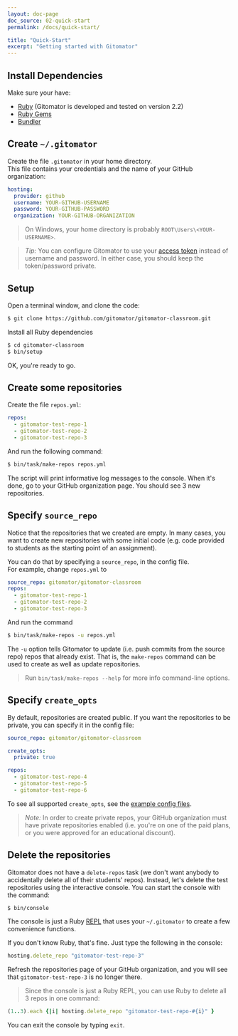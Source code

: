 ```yaml
---
layout: doc-page
doc_source: 02-quick-start
permalink: /docs/quick-start/

title: "Quick-Start"
excerpt: "Getting started with Gitomator"
---
```


## Install Dependencies

Make sure your have:

* [Ruby](https://www.ruby-lang.org/en/downloads/) (Gitomator is developed and tested on version 2.2)
* [Ruby Gems](https://rubygems.org/pages/download)
* [Bundler](http://bundler.io/)


## Create `~/.gitomator`

Create the file `.gitomator` in your home directory.      
This file contains your credentials and the name of your GitHub organization:

```yaml
hosting:
  provider: github
  username: YOUR-GITHUB-USERNAME
  password: YOUR-GITHUB-PASSWORD
  organization: YOUR-GITHUB-ORGANIZATION
```

 > On Windows, your home directory is probably `ROOT\Users\<YOUR-USERNAME>`.

 > _Tip:_ You can configure Gitomator to use your [access token](https://github.com/blog/1509-personal-api-tokens)
   instead of username and password. In either case, you should keep the token/password
   private.

## Setup

Open a terminal window, and clone the code:

```bash
$ git clone https://github.com/gitomator/gitomator-classroom.git
```

Install all Ruby dependencies

```bash
$ cd gitomator-classroom
$ bin/setup
```

OK, you're ready to go.

## Create some repositories

Create the file `repos.yml`:

```yaml
repos:
  - gitomator-test-repo-1
  - gitomator-test-repo-2
  - gitomator-test-repo-3
```

And run the following command:

```sh
$ bin/task/make-repos repos.yml
```

The script will print informative log messages to the console.
When it's done, go to your GitHub organization page.
You should see 3 new repositories.

## Specify `source_repo`

Notice that the repositories that we created are empty.
In many cases, you want to create new repositories with some initial code (e.g.
code provided to students as the starting point of an assignment).

You can do that by specifying a `source_repo`, in the config file.        
For example, change `repos.yml` to

```yaml
source_repo: gitomator/gitomator-classroom
repos:
  - gitomator-test-repo-1
  - gitomator-test-repo-2
  - gitomator-test-repo-3
```

And run the command

```sh
$ bin/task/make-repos -u repos.yml
```

The `-u` option tells Gitomator to update (i.e. push commits from the source
repo) repos that already exist. That is, the `make-repos` command can be used to
create as well as update repositories.

 > Run `bin/task/make-repos --help` for more info command-line options.


## Specify `create_opts`

By default, repositories are created public.
If you want the repositories to be private, you can specify it in the config file:

```yaml
source_repo: gitomator/gitomator-classroom

create_opts:
  private: true

repos:
  - gitomator-test-repo-4
  - gitomator-test-repo-5
  - gitomator-test-repo-6
```

To see all supported `create_opts`, see the [example config files](/docs/classroom/config-files).

 > _Note:_ In order to create private repos, your GitHub organization must have
 private repositories enabled (i.e. you're on one of the paid plans, or you were
 approved for an educational discount).

## Delete the repositories

Gitomator does not have a `delete-repos` task (we don't want anybody to
accidentally delete all of their students' repos). Instead, let's delete the test repositories using the interactive console. You can start the console with the command:

```sh
$ bin/console
```

The console is just a Ruby [REPL](https://en.wikipedia.org/wiki/Read%E2%80%93eval%E2%80%93print_loop)
that uses your `~/.gitomator` to create a few convenience functions.

If you don't know Ruby, that's fine. Just type the following in the console:

```ruby
hosting.delete_repo "gitomator-test-repo-3"
```

Refresh the repositories page of your GitHub organization, and you will see that
`gitomator-test-repo-3` is no longer there.

 > Since the console is just a Ruby REPL, you can use Ruby to delete all 3 repos
in one command:
```ruby
(1..3).each {|i| hosting.delete_repo "gitomator-test-repo-#{i}" }
```

You can exit the console by typing `exit`.
